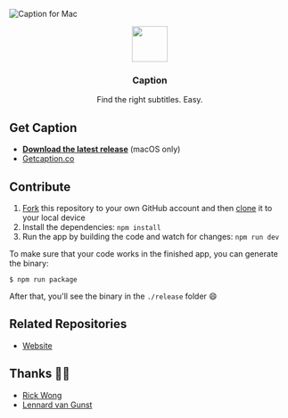 ![Caption for Mac](https://getcaption.co/cover.jpg)

<p align="center">
  <img src="http://getcaption.co/icon.png" height="64">
  <h3 align="center">Caption</h3>
  <p align="center">Find the right subtitles. Easy.<p>
</p>

## Get Caption

- **[Download the latest release](http://getcaption.co/)** (macOS only)
- [Getcaption.co](https://getcaption.co/)

## Contribute

1. [Fork](https://help.github.com/articles/fork-a-repo/) this repository to your own GitHub account and then [clone](https://help.github.com/articles/cloning-a-repository/) it to your local device
2. Install the dependencies: `npm install`
3. Run the app by building the code and watch for changes: `npm run dev`

To make sure that your code works in the finished app, you can generate the binary:

```
$ npm run package
```

After that, you'll see the binary in the `./release` folder :smile:

## Related Repositories

- [Website](https://github.com/gielcobben/CaptionWebsite)

## Thanks 🙏🏻

- [Rick Wong](https://github.com/RickWong)
- [Lennard van Gunst](https://github.com/lvgunst)

